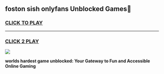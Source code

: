 
## foston sish onlyfans Unblocked Games👋
<h3>
<a href="https://premium.freeplayer.one?title=foston_sish_onlyfans&ref=16F">CLICK TO PLAY</a></h3>
<hr>

<h3>
<a href="https://premium.freeplayer.one?title=foston_sish_onlyfans&ref=16F">CLICK 2 PLAY</a>
  
</h3>

<a href="https://premium.freeplayer.one?title=foston_sish_onlyfans&ref=16F/"><img src="https://clearcache.store/games.png"></a>


**worlds hardest game unblocked: Your Gateway to Fun and Accessible Online Gaming**
